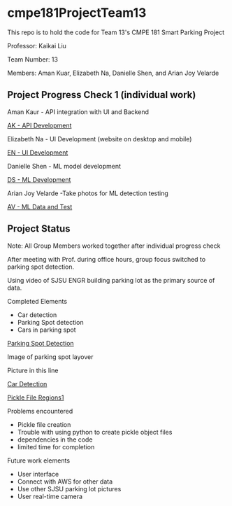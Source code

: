 # cmpe181ProjectTeam13
This repo is to hold the code for Team 13's CMPE 181 Smart Parking Project

Professor: Kaikai Liu

Team Number: 13

Members: Aman Kuar, Elizabeth Na, Danielle Shen, and Arian Joy Velarde

## Project Progress Check 1 (individual work)
Aman Kaur	- API integration with UI and Backend 

[AK - API Development](https://github.com/daniellelshen/cmpe181ProjectTeam13/tree/main/Individual%20Progress%20-%20AK)

Elizabeth Na	- UI Development (website on desktop and mobile) 

[EN - UI Development](https://github.com/daniellelshen/cmpe181ProjectTeam13/tree/main/Individual%20Progress%20-%20EN) 

Danielle Shen	-	ML model development 

[DS - ML Development](https://github.com/daniellelshen/cmpe181ProjectTeam13/tree/main/Individual%20Progress%20-%20DS)

Arian Joy Velarde -Take photos for ML detection testing 

[AV - ML Data and Test](https://github.com/daniellelshen/cmpe181ProjectTeam13/tree/main/Individual%20Progress%20-%20AV)


## Project Status 

Note: All Group Members worked together after individual progress check 

After meeting with Prof. during office hours, group focus switched to parking spot detection.

Using video of SJSU ENGR building parking lot as the primary source of data.

Completed Elements 
- Car detection 
- Parking Spot detection
- Cars in parking spot 

[Parking Spot Detection](https://github.com/daniellelshen/cmpe181ProjectTeam13/blob/main/parkingSpotDetection.ipynb)

Image of parking spot layover 

Picture in this line

[Car Detection](https://github.com/daniellelshen/cmpe181ProjectTeam13/blob/main/parking_ML.ipynb)

[Pickle File Regions1](https://github.com/daniellelshen/cmpe181ProjectTeam13/blob/main/regions1.p)

Problems encountered 
- Pickle file creation 
- Trouble with using python to create pickle object files
- dependencies in the code 
- limited time for completion 

Future work elements 
- User interface 
- Connect with AWS for other data 
- Use other SJSU parking lot pictures 
- User real-time camera 
